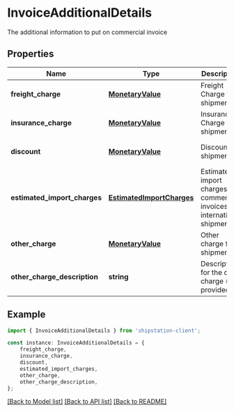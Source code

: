# InvoiceAdditionalDetails

The additional information to put on commercial invoice 

## Properties

Name | Type | Description | Notes
------------ | ------------- | ------------- | -------------
**freight_charge** | [**MonetaryValue**](MonetaryValue.md) | Freight Charge for shipment. | [optional] [default to undefined]
**insurance_charge** | [**MonetaryValue**](MonetaryValue.md) | Insurance Charge for shipment. | [optional] [default to undefined]
**discount** | [**MonetaryValue**](MonetaryValue.md) | Discount for shipment. | [optional] [default to undefined]
**estimated_import_charges** | [**EstimatedImportCharges**](EstimatedImportCharges.md) | Estimated import charges for commercial invoices for international shipments. | [optional] [default to undefined]
**other_charge** | [**MonetaryValue**](MonetaryValue.md) | Other charge for shipment. | [optional] [default to undefined]
**other_charge_description** | **string** | Description for the other charge (if provided). | [optional] [default to undefined]

## Example

```typescript
import { InvoiceAdditionalDetails } from 'shipstation-client';

const instance: InvoiceAdditionalDetails = {
    freight_charge,
    insurance_charge,
    discount,
    estimated_import_charges,
    other_charge,
    other_charge_description,
};
```

[[Back to Model list]](../README.md#documentation-for-models) [[Back to API list]](../README.md#documentation-for-api-endpoints) [[Back to README]](../README.md)
